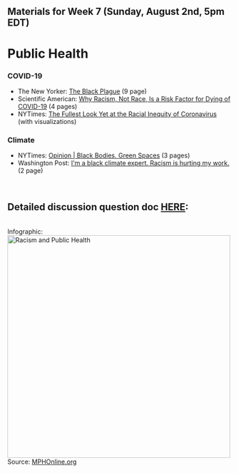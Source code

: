 ## Materials for Week 7 (Sunday, August 2nd, 5pm EDT)
# Public Health

### COVID-19
- The New Yorker: <a href="week7/black-plague-newyorker.pdf">The Black Plague</a> (9 page)
- Scientific American: <a href="week7/racism-not-race-as-risk-factor.pdf">Why Racism, Not Race, Is a Risk Factor for Dying of COVID-19</a> (4 pages)
- NYTimes: <a href="https://www.nytimes.com/interactive/2020/07/05/us/coronavirus-latinos-african-americans-cdc-data.html">The Fullest Look Yet at the Racial Inequity of Coronavirus</a> (with visualizations)

### Climate
- NYTimes: <a href="week7/black-bodies-green-spaces.pdf">Opinion | Black Bodies, Green Spaces</a> (3 pages)
- Washington Post: <a href="week7/racism-hurting-climate-work.pdf">I'm a black climate expert. Racism is hurting my work.</a> (2 page)
<br />

## Detailed discussion question doc [HERE](): 
<br />
Infographic:<br />
<a href="https://www.mphonline.org/racism-public-health/"><img src="https://www.mphonline.org/wp-content/uploads/2015/09/Racism-PublicHealth_AUG15.jpg" alt="Racism and Public Health" width="500" border="0" /></a><br />Source: <a href="https://www.mphonline.org/">MPHOnline.org</a>
